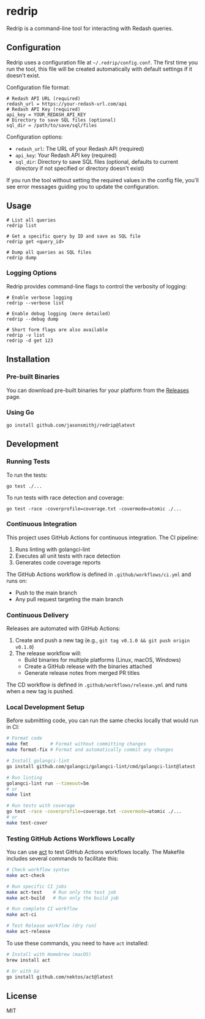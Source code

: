 # redrip

Redrip is a command-line tool for interacting with Redash queries.

## Configuration

Redrip uses a configuration file at `~/.redrip/config.conf`. The first time you run the tool, this file will be created automatically with default settings if it doesn't exist.

Configuration file format:
```
# Redash API URL (required)
redash_url = https://your-redash-url.com/api
# Redash API Key (required)
api_key = YOUR_REDASH_API_KEY
# Directory to save SQL files (optional)
sql_dir = /path/to/save/sql/files
```

Configuration options:
- `redash_url`: The URL of your Redash API (required)
- `api_key`: Your Redash API key (required)
- `sql_dir`: Directory to save SQL files (optional, defaults to current directory if not specified or directory doesn't exist)

If you run the tool without setting the required values in the config file, you'll see error messages guiding you to update the configuration.

## Usage

```
# List all queries
redrip list

# Get a specific query by ID and save as SQL file
redrip get <query_id>

# Dump all queries as SQL files
redrip dump
```

### Logging Options

Redrip provides command-line flags to control the verbosity of logging:

```
# Enable verbose logging
redrip --verbose list

# Enable debug logging (more detailed)
redrip --debug dump

# Short form flags are also available
redrip -v list
redrip -d get 123
```

## Installation

### Pre-built Binaries

You can download pre-built binaries for your platform from the [Releases](https://github.com/jasonsmithj/redrip/releases) page.

### Using Go

```
go install github.com/jasonsmithj/redrip@latest
```

## Development

### Running Tests

To run the tests:

```
go test ./...
```

To run tests with race detection and coverage:

```
go test -race -coverprofile=coverage.txt -covermode=atomic ./...
```

### Continuous Integration

This project uses GitHub Actions for continuous integration. The CI pipeline:

1. Runs linting with golangci-lint
2. Executes all unit tests with race detection
3. Generates code coverage reports

The GitHub Actions workflow is defined in `.github/workflows/ci.yml` and runs on:
- Push to the main branch
- Any pull request targeting the main branch

### Continuous Delivery

Releases are automated with GitHub Actions:

1. Create and push a new tag (e.g., `git tag v0.1.0 && git push origin v0.1.0`)
2. The release workflow will:
   - Build binaries for multiple platforms (Linux, macOS, Windows)
   - Create a GitHub release with the binaries attached
   - Generate release notes from merged PR titles

The CD workflow is defined in `.github/workflows/release.yml` and runs when a new tag is pushed.

### Local Development Setup

Before submitting code, you can run the same checks locally that would run in CI:

```bash
# Format code
make fmt        # Format without committing changes
make format-fix # Format and automatically commit any changes

# Install golangci-lint
go install github.com/golangci/golangci-lint/cmd/golangci-lint@latest

# Run linting
golangci-lint run --timeout=5m
# or
make lint

# Run tests with coverage
go test -race -coverprofile=coverage.txt -covermode=atomic ./...
# or
make test-cover
```

### Testing GitHub Actions Workflows Locally

You can use [act](https://github.com/nektos/act) to test GitHub Actions workflows locally. The Makefile includes several commands to facilitate this:

```bash
# Check workflow syntax
make act-check

# Run specific CI jobs
make act-test    # Run only the test job
make act-build   # Run only the build job

# Run complete CI workflow
make act-ci

# Test Release workflow (dry run)
make act-release
```

To use these commands, you need to have `act` installed:

```bash
# Install with Homebrew (macOS)
brew install act

# Or with Go
go install github.com/nektos/act@latest
```

## License

MIT